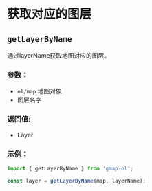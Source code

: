 # 获取对应的图层

## `getLayerByName`

通过layerName获取地图对应的图层。

### 参数：

- `ol/map` 地图对象
- 图层名字

### 返回值:
- Layer

### 示例：

```js
import { getLayerByName } from 'gmap-ol';

const layer = getLayerByName(map, layerName);
```